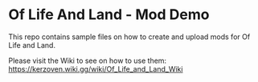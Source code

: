 # Of Life And Land - Mod Demo
This repo contains sample files on how to create and upload mods for Of Life and Land.

Please visit the Wiki to see on how to use them: https://kerzoven.wiki.gg/wiki/Of_Life_and_Land_Wiki
